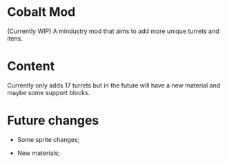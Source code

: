# Cobalt Mod
(Currently WIP) A mindustry mod that aims to add more unique turrets and itens.

# Content

 Currently only adds 17 turrets but in the future will have a new material and maybe some support blocks.

# Future changes

 - Some sprite changes;
 
 - New materials;
 
